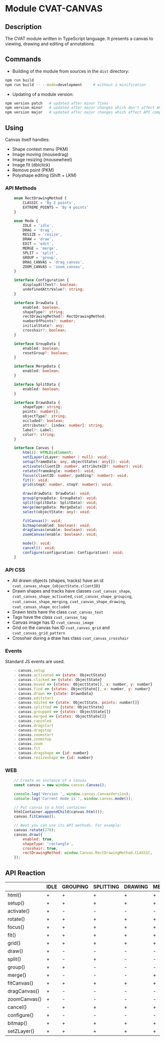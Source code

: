 # Module CVAT-CANVAS

## Description
The CVAT module written in TypeScript language.
It presents a canvas to viewing, drawing and editing of annotations.

## Commands
- Building of the module from sources in the ```dist``` directory:

```bash
npm run build
npm run build -- --mode=development     # without a minification
```

- Updating of a module version:
```bash
npm version patch   # updated after minor fixes
npm version minor   # updated after major changes which don't affect API compatibility with previous versions
npm version major   # updated after major changes which affect API compatibility with previous versions
```

## Using

Canvas itself handles:
- Shape context menu (PKM)
- Image moving (mousedrag)
- Image resizing (mousewheel)
- Image fit (dblclick)
- Remove point (PKM)
- Polyshape editing (Shift + LKM)

### API Methods

```ts
    enum RectDrawingMethod {
        CLASSIC = 'By 2 points',
        EXTREME_POINTS = 'By 4 points'
    }

    enum Mode {
        IDLE = 'idle',
        DRAG = 'drag',
        RESIZE = 'resize',
        DRAW = 'draw',
        EDIT = 'edit',
        MERGE = 'merge',
        SPLIT = 'split',
        GROUP = 'group',
        DRAG_CANVAS = 'drag_canvas',
        ZOOM_CANVAS = 'zoom_canvas',
    }

    interface Configuration {
        displayAllText?: boolean;
        undefinedAttrValue?: string;
    }

    interface DrawData {
        enabled: boolean;
        shapeType?: string;
        rectDrawingMethod?: RectDrawingMethod;
        numberOfPoints?: number;
        initialState?: any;
        crosshair?: boolean;
    }

    interface GroupData {
        enabled: boolean;
        resetGroup?: boolean;
    }

    interface MergeData {
        enabled: boolean;
    }

    interface SplitData {
        enabled: boolean;
    }

    interface DrawnData {
        shapeType: string;
        points: number[];
        objectType?: string;
        occluded?: boolean;
        attributes?: [index: number]: string;
        label?: Label;
        color?: string;
    }

    interface Canvas {
        html(): HTMLDivElement;
        setZLayer(zLayer: number | null): void;
        setup(frameData: any, objectStates: any[]): void;
        activate(clientID: number, attributeID?: number): void;
        rotate(frameAngle: number): void;
        focus(clientID: number, padding?: number): void;
        fit(): void;
        grid(stepX: number, stepY: number): void;

        draw(drawData: DrawData): void;
        group(groupData: GroupData): void;
        split(splitData: SplitData): void;
        merge(mergeData: MergeData): void;
        select(objectState: any): void;

        fitCanvas(): void;
        bitmap(enabled: boolean): void;
        dragCanvas(enable: boolean): void;
        zoomCanvas(enable: boolean): void;

        mode(): void;
        cancel(): void;
        configure(configuration: Configuration): void;
    }
```

### API CSS

- All drawn objects (shapes, tracks) have an id ```cvat_canvas_shape_{objectState.clientID}```
- Drawn shapes and tracks have classes ```cvat_canvas_shape```,
 ```cvat_canvas_shape_activated```,
 ```cvat_canvas_shape_grouping```,
 ```cvat_canvas_shape_merging```,
 ```cvat_canvas_shape_drawing```,
 ```cvat_canvas_shape_occluded```
- Drawn texts have the class ```cvat_canvas_text```
- Tags have the class ```cvat_canvas_tag```
- Canvas image has ID ```cvat_canvas_image```
- Grid on the canvas has ID ```cvat_canvas_grid``` and ```cvat_canvas_grid_pattern```
- Crosshair during a draw has class ```cvat_canvas_crosshair```

### Events

Standard JS events are used.
```js
    - canvas.setup
    - canvas.activated => {state: ObjectState}
    - canvas.clicked => {state: ObjectState}
    - canvas.moved => {states: ObjectState[], x: number, y: number}
    - canvas.find => {states: ObjectState[], x: number, y: number}
    - canvas.drawn => {state: DrawnData}
    - canvas.editstart
    - canvas.edited => {state: ObjectState, points: number[]}
    - canvas.splitted => {state: ObjectState}
    - canvas.groupped => {states: ObjectState[]}
    - canvas.merged => {states: ObjectState[]}
    - canvas.canceled
    - canvas.dragstart
    - canvas.dragstop
    - canvas.zoomstart
    - canvas.zoomstop
    - canvas.zoom
    - canvas.fit
    - canvas.dragshape => {id: number}
    - canvas.resizeshape => {id: number}
```

### WEB
```js
    // Create an instance of a canvas
    const canvas = new window.canvas.Canvas();

    console.log('Version ', window.canvas.CanvasVersion);
    console.log('Current mode is ', window.canvas.mode());

    // Put canvas to a html container
    htmlContainer.appendChild(canvas.html());
    canvas.fitCanvas();

    // Next you can use its API methods. For example:
    canvas.rotate(270);
    canvas.draw({
        enabled: true,
        shapeType: 'rectangle',
        crosshair: true,
        rectDrawingMethod: window.Canvas.RectDrawingMethod.CLASSIC,
    });
```

## API Reaction

|              | IDLE | GROUPING | SPLITTING | DRAWING | MERGING | EDITING | DRAG | ZOOM |
|--------------|------|----------|-----------|---------|---------|---------|------|------|
| html()       | +    | +        | +         | +       | +       | +       | +    | +    |
| setup()      | +    | +        | +         | +       | +       | -       | +    | +    |
| activate()   | +    | -        | -         | -       | -       | -       | -    | -    |
| rotate()     | +    | +        | +         | +       | +       | +       | +    | +    |
| focus()      | +    | +        | +         | +       | +       | +       | +    | +    |
| fit()        | +    | +        | +         | +       | +       | +       | +    | +    |
| grid()       | +    | +        | +         | +       | +       | +       | +    | +    |
| draw()       | +    | -        | -         | -       | -       | -       | -    | -    |
| split()      | +    | -        | +         | -       | -       | -       | -    | -    |
| group()      | +    | +        | -         | -       | -       | -       | -    | -    |
| merge()      | +    | -        | -         | -       | +       | -       | -    | -    |
| fitCanvas()  | +    | +        | +         | +       | +       | +       | +    | +    |
| dragCanvas() | +    | -        | -         | -       | -       | -       | +    | -    |
| zoomCanvas() | +    | -        | -         | -       | -       | -       | -    | +    |
| cancel()     | -    | +        | +         | +       | +       | +       | +    | +    |
| configure()  | +    | -        | -         | -       | -       | -       | -    | -    |
| bitmap()     | +    | +        | +         | +       | +       | +       | +    | +    |
| setZLayer()  | +    | +        | +         | +       | +       | +       | +    | +    |
